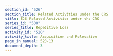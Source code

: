 ```yaml
---
section_id: "526"
section_title: Related Activities under the CRS
title: 526 Related Activities under the CRS
series_id: "500"
series_title: Repetitive Loss
activity_id: "520"
activity_title: Acquisition and Relocation
page_in_manual: 520-13
document_depth: 3
---
```

